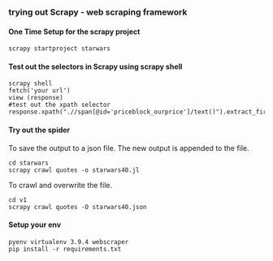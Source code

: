 


### trying out Scrapy - web scraping framework


#### One Time Setup for the scrapy project
```
scrapy startproject starwars
```


#### Test out the selectors  in Scrapy using scrapy shell
```
scrapy shell
fetch('your url')
view (response)
#test out the xpath selector
response.xpath(".//span[@id='priceblock_ourprice']/text()").extract_first()
```


#### Try out the spider

To save the output to a json file.
The new output is appended to the file.
```
cd starwars
scrapy crawl quotes -o starwars40.jl
```

To crawl and overwrite the file.
```
cd v1
scrapy crawl quotes -O starwars40.json

```


#### Setup your env
```
pyenv virtualenv 3.9.4 webscraper
pip install -r requirements.txt
```

